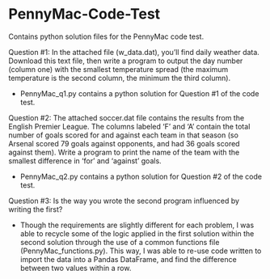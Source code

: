 # PennyMac-Code-Test
Contains python solution files for the PennyMac code test.

Question #1:
In the attached file (w_data.dat), you’ll find daily weather data.   Download this text file, then write a program to output the day number (column one) with the smallest temperature spread (the maximum temperature is the second column, the minimum the third column).
- PennyMac_q1.py contains a python solution for Question #1 of the code test.

Question #2:
The attached soccer.dat file contains the results from the English Premier League.  The columns labeled ‘F’ and ‘A’ contain the total number of goals scored for and against each team in that season (so Arsenal scored 79 goals against opponents, and had 36 goals scored against them). Write a program to print the name of the team with the smallest difference in ‘for’ and ‘against’ goals.
- PennyMac_q2.py contains a python solution for Question #2 of the code test.

Question #3:
Is the way you wrote the second program influenced by writing the first?
- Though the requirements are slightly different for each problem, I was able to recycle some of the logic applied in the first solution within the second solution through the use of a common functions file (PennyMac_functions.py). This way, I was able to re-use code written to import the data into a Pandas DataFrame, and find the difference between two values within a row.
